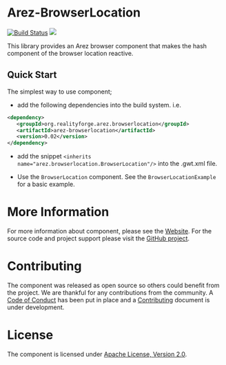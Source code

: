 # Arez-BrowserLocation

[![Build Status](https://secure.travis-ci.org/arez/arez-browserlocation.png?branch=master)](http://travis-ci.org/arez/arez-browserlocation)
[<img src="https://img.shields.io/maven-central/v/org.realityforge.arez.browserlocation/arez-browserlocation.svg?label=latest%20release"/>](http://search.maven.org/#search%7Cga%7C1%7Cg%3A%22org.realityforge.arez.browserlocation%22)

This library provides an Arez browser component that makes the hash component of the
browser location reactive.

## Quick Start

The simplest way to use component;

* add the following dependencies into the build system. i.e.

```xml
<dependency>
   <groupId>org.realityforge.arez.browserlocation</groupId>
   <artifactId>arez-browserlocation</artifactId>
   <version>0.02</version>
</dependency>
```

* add the snippet `<inherits name="arez.browserlocation.BrowserLocation"/>` into the .gwt.xml file.

* Use the `BrowserLocation` component. See the `BrowserLocationExample` for a basic example.

# More Information

For more information about component, please see the [Website](https://arez.github.io/arez-browserlocation). For the
source code and project support please visit the [GitHub project](https://github.com/arez/arez-browserlocation).

# Contributing

The component was released as open source so others could benefit from the project. We are thankful for any
contributions from the community. A [Code of Conduct](CODE_OF_CONDUCT.md) has been put in place and
a [Contributing](CONTRIBUTING.md) document is under development.

# License

The component is licensed under [Apache License, Version 2.0](LICENSE).
